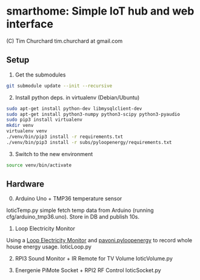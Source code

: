 # smarthome: Simple IoT hub and web interface
(C) Tim Churchard tim.churchard at gmail.com


## Setup

1. Get the submodules
```bash
git submodule update --init --recursive
```

2. Install python deps. in virtualenv (Debian/Ubuntu)
```bash
sudo apt-get install python-dev libmysqlclient-dev
sudo apt-get install python3-numpy python3-scipy python3-pyaudio
sudo pip3 install virtualenv
mkdir venv
virtualenv venv
./venv/bin/pip3 install -r requirements.txt
./venv/bin/pip3 install -r subs/pyloopenergy/requirements.txt
```

3. Switch to the new environment
```bash
source venv/bin/activate
```


## Hardware

0. Arduino Uno + TMP36 temperature sensor

IoticTemp.py simple fetch temp data from Arduino (running cfg/arduino_tmp36.uno).  Store in DB and publish 10s.

1. Loop Electricity Monitor

Using a [Loop Electricity Monitor](https://www.loopenergysaver.com/) and [pavoni.pyloopenergy](https://github.com/pavoni/pyloopenergy) to record whole house energy usage.
IoticLoop.py 

2. RPI3 Sound Monitor + IR Remote for TV Volume
IoticVolume.py 



3. Energenie PiMote Socket + RPI2 RF Control
IoticSocket.py


